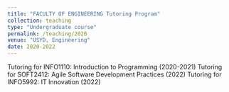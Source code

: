 ```yaml
---
title: "FACULTY OF ENGINEERING Tutoring Program"
collection: teaching
type: "Undergraduate course"
permalink: /teaching/2020
venue: "USYD, Engineering"
date: 2020-2022
---
```


Tutoring for INFO1110: Introduction to Programming (2020-2021)
Tutoring for SOFT2412: Agile Software Development Practices (2022)
Tutoring for INFO5992: IT Innovation (2022)

